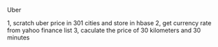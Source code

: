 Uber

1, scratch uber price in 301 cities and store in hbase
2, get currency rate from yahoo finance list
3, caculate the price of 30 kilometers and 30 minutes
